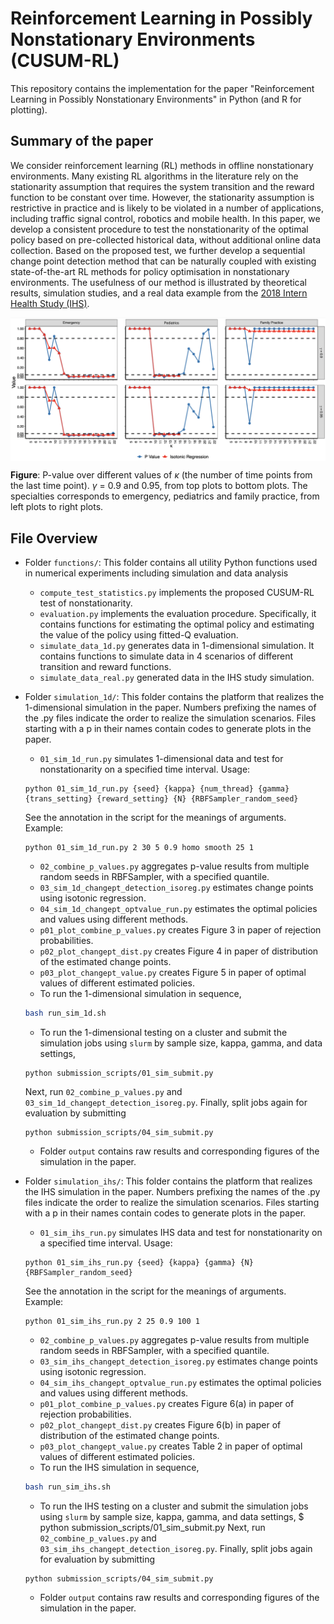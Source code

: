 # Reinforcement Learning in Possibly Nonstationary Environments (CUSUM-RL)

This repository contains the implementation for the paper "Reinforcement Learning in Possibly Nonstationary Environments" in Python (and R for plotting).


## Summary of the paper

We consider reinforcement learning (RL) methods in offline nonstationary environments. Many existing RL algorithms in the literature rely on the stationarity assumption that requires the system transition and the reward function to be constant over time. However, the stationarity assumption is restrictive in practice and is likely to be violated in a number of applications, including traffic signal control, robotics and mobile health. In this paper, we develop a consistent procedure to test the nonstationarity of the optimal policy based on pre-collected historical data, without additional online data collection. Based on the proposed test, we further develop a sequential change point detection method that can be naturally coupled with existing state-of-the-art RL methods for policy optimisation in nonstationary environments. The usefulness of our method is illustrated by theoretical results, simulation studies, and a real data example from the [2018 Intern Health Study (IHS)](https://www.srijan-sen-lab.com/intern-health-study).

<img align="center" src="data_pvalue.png" alt="drawing" width="1000">

**Figure**: P-value over different values of $\kappa$ (the number of time points from the last time point). $\gamma$ = 0.9 and 0.95, from top plots to bottom plots. The specialties corresponds to emergency, pediatrics and family practice, from left plots to right plots.

## File Overview

- Folder `functions/`: This folder contains all utility Python functions used in numerical experiments including simulation and data analysis
    - `compute_test_statistics.py` implements the proposed CUSUM-RL test of nonstationarity.
    - `evaluation.py` implements the evaluation procedure. Specifically, it contains functions for estimating the optimal policy and estimating the value of the policy using fitted-Q evaluation.
    - `simulate_data_1d.py` generates data in 1-dimensional simulation. It contains functions to simulate data in 4 scenarios of different transition and reward functions.
    - `simulate_data_real.py` generated data in the IHS study simulation.

- Folder `simulation_1d/`: This folder contains the platform that realizes the 1-dimensional simulation in the paper. Numbers prefixing the names of the .py files indicate the order to realize the simulation scenarios. Files starting with a p in their names contain codes to generate plots in the paper. 
    - `01_sim_1d_run.py` simulates 1-dimensional data and test for nonstationarity on a specified time interval. Usage:
    ```console
    python 01_sim_1d_run.py {seed} {kappa} {num_thread} {gamma} {trans_setting} {reward_setting} {N} {RBFSampler_random_seed}
    ```
    See the annotation in the script for the meanings of arguments. Example:
    ```console
    python 01_sim_1d_run.py 2 30 5 0.9 homo smooth 25 1
    ```
    - `02_combine_p_values.py` aggregates p-value results from multiple random seeds in RBFSampler, with a specified quantile.
    - `03_sim_1d_changept_detection_isoreg.py` estimates change points using isotonic regression.
    - `04_sim_1d_changept_optvalue_run.py` estimates the optimal policies and values using different methods.
    - `p01_plot_combine_p_values.py` creates Figure 3 in paper of rejection probabilities. 
    - `p02_plot_changept_dist.py` creates Figure 4 in paper of distribution of the estimated change points.
    - `p03_plot_changept_value.py` creates Figure 5 in paper of optimal values of different estimated policies.
    - To run the 1-dimensional simulation in sequence, 
    ```sh
    bash run_sim_1d.sh
    ```
    - To run the 1-dimensional testing on a cluster and submit the simulation jobs using `slurm` by sample size, kappa, gamma, and data settings,
    ```console
    python submission_scripts/01_sim_submit.py
    ```
    Next, run `02_combine_p_values.py` and `03_sim_1d_changept_detection_isoreg.py`.
    Finally, split jobs again for evaluation by submitting
    ```console
    python submission_scripts/04_sim_submit.py
    ```
    - Folder `output` contains raw results and corresponding figures of the simulation in the paper.

- Folder `simulation_ihs/`: This folder contains the platform that realizes the IHS simulation in the paper. Numbers prefixing the names of the .py files indicate the order to realize the simulation scenarios. Files starting with a p in their names contain codes to generate plots in the paper. 
    - `01_sim_ihs_run.py` simulates IHS data and test for nonstationarity on a specified time interval. Usage:
    ```console
    python 01_sim_ihs_run.py {seed} {kappa} {gamma} {N} {RBFSampler_random_seed}
    ```
    See the annotation in the script for the meanings of arguments. Example:
    
    ```console
    python 01_sim_ihs_run.py 2 25 0.9 100 1
    ```
    - `02_combine_p_values.py` aggregates p-value results from multiple random seeds in RBFSampler, with a specified quantile.
    - `03_sim_ihs_changept_detection_isoreg.py` estimates change points using isotonic regression.
    - `04_sim_ihs_changept_optvalue_run.py` estimates the optimal policies and values using different methods.
    - `p01_plot_combine_p_values.py` creates Figure 6(a) in paper of rejection probabilities. 
    - `p02_plot_changept_dist.py` creates Figure 6(b) in paper of distribution of the estimated change points.
    - `p03_plot_changept_value.py` creates Table 2 in paper of optimal values of different estimated policies.
    - To run the IHS simulation in sequence, 
    ```sh
    bash run_sim_ihs.sh
    ```

    - To run the IHS testing on a cluster and submit the simulation jobs using `slurm` by sample size, kappa, gamma, and data settings,
    $ python submission_scripts/01_sim_submit.py
    Next, run `02_combine_p_values.py` and `03_sim_ihs_changept_detection_isoreg.py`.
    Finally, split jobs again for evaluation by submitting
    ```console
    python submission_scripts/04_sim_submit.py
    ```
    - Folder `output` contains raw results and corresponding figures of the simulation in the paper.

